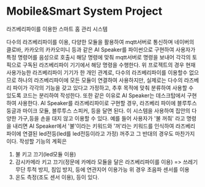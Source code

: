 # Mobile&Smart System Project

라즈베리파이를 이용한 스마트 홈 관리 시스템

다수의 라즈베리파이를 이용, 다양한 모듈을 활용하여 mqtt서버로 통신하며
네이버의 클로바, 카카오의 카카오미니 등과 같은 AI Speaker를 파이썬으로 구현하여
사용자가 특정 명령어를 음성으로 호출시 해당 명령에 맞춰 mqtt서버로 명령을 보내어
각각의 토픽으로 구독된 라즈베리파이 기기에서 해당 명령을 수행한다.
위 프로젝트의 경우 현재 사용가능한 라즈베리파이 기기가 한 개인 관계로, 다수의 라즈베리파이를 이용할수 없으므로 하나의 라즈베리파이에 
모든 모듈이 연결하여 사용하지만, 실제로는 다수의 라즈베리 파이가 각각의 기능을 갖고 있다고 가정하고, 추후 목적에 맞춰 분류하여 사용할 수 있도록 코드는 분리하여 작성한다.
또한 같은 이유로 AI Speaker는 데스크탑에서 구현하여 사용한다.
AI Speaker를 라즈베리파이로 구현할 경우, 라즈베리 파이에 블루투스 둥글과 마이크 모듈, 블루투스 스피커, 등을 달면 된다. 
이 시스템을 사용하여 집안의 다양한 가구,등을 손을 대지 않고 이용할 수 있다. 
예를 들어 사용자가 '불 꺼줘' 라고 명령을 내리면 AI Speaker에서 '불'이라는 키워드와 '꺼'라는
키워드를 인식하여 라즈베리파이에 연결된 led전등(led를 led전등이라고 가정) 꺼주고 그 반대의 경우도 마찬가지이다. 
작성할 기능의 계획은 
1. 불 키고 끄기(led모듈 이용) 
2. 감시카메라 키고 끄기(정문에 카메라 모듈을 달은 라즈베리파이를 이용) => 쓰레기 무단 투척 방지, 침입 방지, 등에 연관지어 이용가능 위 경우 초음파 센서를 이용
3. 온도 측정(조도 센서 이용), 등이 있다.
